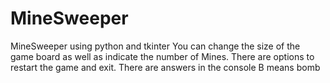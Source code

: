 # MineSweeper
MineSweeper using python and tkinter
You can change the size of the game board as well as indicate the number of Mines. There are options to restart the game and exit.
There are answers in the console 
B means bomb
